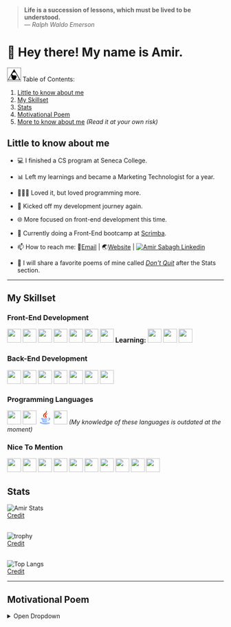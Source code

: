 > <b>Life is a succession of lessons, which must be lived to be understood.</b>
> <br/>— <cite>Ralph Waldo Emerson</cite>

# 👋 Hey there! My name is Amir.

<img alt="Arsenicolos log - a special equilateral triangle" src="./Logo-3.png" height="32" width="32"/> Table of Contents:
1. [Little to know about me](#little-to-know-about-me)
2. [My Skillset](#my-skillset)
3. [Stats](#stats)
4. [Motivational Poem](#motivational-poem)
5. [More to know about me](#more-to-know-about-me) <em>(Read it at your own risk)</em>

## Little to know about me
- 💻 I finished a CS program at Seneca College.
- 📊 Left my learnings and became a Marketing Technologist for a year.
- 👨🏻‍💻 Loved it, but loved programming more.
- 🚀 Kicked off my development journey again.
- 🌐 More focused on front-end development this time.
- 🌱 Currently doing a Front-End bootcamp at [Scrimba](https://scrimba.com). 

- 📫 How to reach me: 📧[Email](mailto:info@arsenicolos.com) | 🌏[Website](https://arsenicolos.com) | [![Amir Sabagh Linkedin](https://img.shields.io/badge/Amir%20Sabagh-blue?style=plastic&logo=linkedin&labelColor=blue)](https://linkedin.com/in/arsenicolos) 
- 🤔 I will share a favorite poems of mine called [*Don't Quit*](#motivational-poem) after the Stats section.
---
## My Skillset
### Front-End Development
<img height="32" width="32" src="https://cdn.simpleicons.org/html5" /> <img height="32" width="32" src="https://cdn.simpleicons.org/css3" /> <img height="32" width="32" src="https://cdn.simpleicons.org/javascript" /> <img height="32" width="32" src="https://cdn.simpleicons.org/react" /> <img height="32" width="32" src="https://cdn.simpleicons.org/angular" /> <img height="32" width="32" src="https://cdn.simpleicons.org/jquery" /> <img height="32" width="32" src="https://cdn.simpleicons.org/bootstrap" />
<b style="font-size:1.1em;height:">Learning: </b> <img height="32" width="32" src="https://cdn.simpleicons.org/nextdotjs/gray" /> <img height="32" width="32" src="https://cdn.simpleicons.org/sass" /> <img height="32" width="32" src="https://cdn.simpleicons.org/tailwindcss" />

### Back-End Development
<img height="32" width="32" src="https://cdn.simpleicons.org/express/gray" /> <img height="32" width="32" src="https://cdn.simpleicons.org/nodedotjs" /> <img height="32" width="32" src="https://cdn.simpleicons.org/typescript" /> <img height="32" width="32" src="https://cdn.simpleicons.org/mongodb" /> <img height="32" width="32" src="https://cdn.simpleicons.org/mysql" /> <img height="32" width="32" src="https://cdn.simpleicons.org/microsoftsqlserver" /> <img height="32" width="32" src="https://cdn.simpleicons.org/postgresql" />

### Programming Languages
<img height="32" width="32" src="https://cdn.simpleicons.org/c" /> <img height="32" width="32" src="https://cdn.simpleicons.org/cplusplus" /> <img height="32" width="32" src="./java-logo.svg" /> <img height="32" width="32" src="https://cdn.simpleicons.org/python" />
<em> (My knowledge of these languages is outdated at the moment)</em>

### Nice To Mention
<img height="32" width="32" src="https://cdn.simpleicons.org/git" /> <img height="32" width="32" src="https://cdn.simpleicons.org/wordpress" /> <img height="32" width="32" src="https://cdn.simpleicons.org/adobephotoshop" /> <img height="32" width="32" src="https://cdn.simpleicons.org/googleads" /> <img height="32" width="32" src="https://cdn.simpleicons.org/googleanalytics" /> <img height="32" width="32" src="https://cdn.simpleicons.org/notion/gray" /> <img height="32" width="32" src="https://cdn.simpleicons.org/obsidian" /> <img height="32" width="32" src="https://cdn.simpleicons.org/microsoftexcel" /> <img height="32" width="32" src="https://cdn.simpleicons.org/canva" /> <img height="32" width="32" src="https://cdn.simpleicons.org/markdown/gray" />

<!--
<img height="32" width="32" src="https://cdn.simpleicons.org/adidas/white" />

- 🔭 I’m currently working on ...
- 🌱 I’m currently learning ...
- 👯 I’m looking to collaborate on ...
- 🤔 I’m looking for help with ...
- 💬 Ask me about ...
- 📫 How to reach me: ...
- ⚡ Fun fact: ...
-->
## Stats

![Amir Stats](https://github-readme-stats.vercel.app/api?username=amir-the6th&count_private=true&show_icons=true&theme=material-palenight)
<br/>[Credit](https://github.com/anuraghazra/github-readme-stats)
<br/><br/>
  
![trophy](https://github-profile-trophy.vercel.app/?username=amir-the6th&theme=discord&margin-w=10&margin-h=10&rank=SECRET,SSS,SS,S,AAA,AA,A,B,C&row=2&column=4)
<br/>[Credit](https://github.com/ryo-ma/github-profile-trophy)
<br/><br/>
  
![Top Langs](https://github-readme-stats.vercel.app/api/top-langs/?username=amir-the6th&layout=compact)
<br/>[Credit](https://github.com/anuraghazra/github-readme-stats)
  
---

## Motivational Poem

<details>
  
<summary>Open Dropdown</summary>
<br>

***Don't Quit!***
<br>
<cite>by: *Edgar Albert Guest*</cite>
  
> “When things go wrong, as they sometimes will,<br/>
> When the road you’re trudging seems all uphill,<br/>
> When the funds are low and the debts are high,<br/>
> And you want to smile, but you have to sigh,<br/>
> When care is pressing you down a bit,<br/>
> Rest, if you must, but don’t you quit.<br/>
> 
> Life is queer with its twists and turns,<br/>
> As every one of us sometimes learns,<br/>
> And many a failure turns about,<br/>
> When he might have won had he stuck it out;<br/>
> Don’t give up though the pace seems slow-<br/>
> You may succeed with another blow.<br/>
> 
> Often the goal is nearer than,<br/>
> It seems to a faint and faltering man,<br/>
> Often the struggler has given up,<br/>
> When he might have captured the victor’s cup,<br/>
> And he learned too late when the night slipped down,<br/>
> How close he was to the golden crown.<br/>
> 
> Success is failure turned inside out-<br/>
> The silver tint of the clouds of doubt,<br/>
> And you never can tell how close you are,<br/>
> It may be near when it seems so far,<br/>
> So stick to the fight when you’re hardest hit-<br/>
> It’s when things seem worst that you must not quit”<br/>
  
</details>
